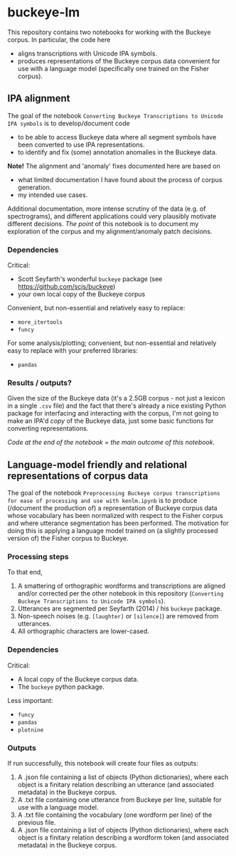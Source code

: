 # buckeye-lm

This repository contains two notebooks for working with the Buckeye corpus. In particular, the code here
 - aligns transcriptions with Unicode IPA symbols.
 - produces representations of the Buckeye corpus data convenient for use with a language model (specifically one trained on the Fisher corpus).

## IPA alignment

The goal of the notebook `Converting Buckeye Transcriptions to Unicode IPA symbols` is to develop/document code 
 - to be able to access Buckeye data where all segment symbols have been converted to use IPA representations.
 - to identify and fix (some) annotation anomalies in the Buckeye data.

**Note!** The alignment and 'anomaly' fixes documented here are based on
 - what limited documentation I have found about the process of corpus generation.
 - my intended use cases.

Additional documentation, more intense scrutiny of the data (e.g. of spectrograms), and different applications could very plausibly motivate different decisions. *The point* of this notebook is to document my exploration of the corpus and my alignment/anomaly patch decisions.

### Dependencies

Critical:
 - Scott Seyfarth's wonderful `buckeye` package (see https://github.com/scjs/buckeye)
 - your own local copy of the Buckeye corpus
 
Convenient, but non-essential and relatively easy to replace:
 - `more_itertools`
 - `funcy`
 
For some analysis/plotting; convenient, but non-essential and relatively easy to replace with your preferred libraries:
 - `pandas`
 
 ### Results / outputs?
 
 Given the size of the Buckeye data (it's a 2.5GB corpus - not just a lexicon in a single `.csv` file) and the fact that there's already a nice existing Python package for interfacing and interacting with the corpus, I'm not going to make an IPA'd *copy* of the Buckeye data, just some basic functions for converting representations. 

*Code at the end of the notebook = the main outcome of this notebook.*

## Language-model friendly and relational representations of corpus data

The goal of the notebook `Preprocessing Buckeye corpus transcriptions for ease of processing and use with kenlm.ipynb` is to produce (/document the production of) a representation of Buckeye corpus data whose vocabulary has been normalized with respect to the Fisher corpus and where utterance segmentation has been performed. The motivation for doing this is applying a language model trained on (a slightly processed version of) the Fisher corpus to Buckeye.

### Processing steps

To that end, 
 1. A smattering of orthographic wordforms and transcriptions are aligned and/or corrected per the other notebook in this repository (`Converting Buckeye Transcriptions to Unicode IPA symbols`).
 2. Utterances are segmented per Seyfarth (2014) / his `buckeye` package.
 3. Non-speech noises (e.g. `[laughter]` or `[silence]`) are removed from utterances.
 4. All orthographic characters are lower-cased.
 
### Dependencies

Critical:
 - A local copy of the Buckeye corpus data.
 - The `buckeye` python package.
 
Less important: 
 - `funcy`
 - `pandas`
 - `plotnine`
 
 ### Outputs
 
 If run successfully, this notebook will create four files as outputs:
 1. A .json file containing a list of objects (Python dictionaries), where each object is a finitary relation describing an utterance (and associated metadata) in the Buckeye corpus.
 2. A .txt file containing one utterance from Buckeye per line, suitable for use with a language model.
 3. A .txt file containing the vocabulary (one wordform per line) of the previous file.
 4. A .json file containing a list of objects (Python dictionaries), where each object is a finitary relation describing a wordform token (and associated metadata) in the Buckeye corpus.
